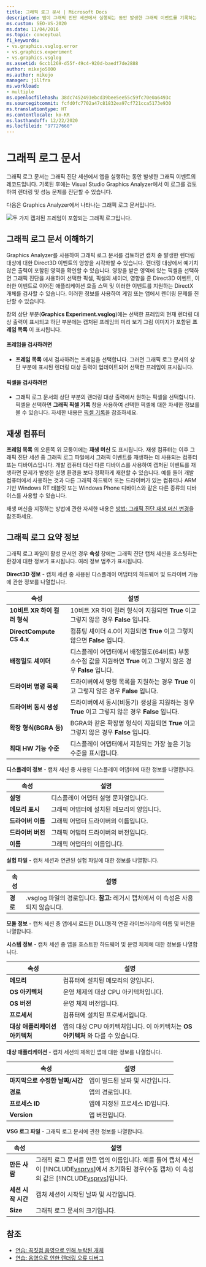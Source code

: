 ```yaml
---
title: 그래픽 로그 문서 | Microsoft Docs
description: 앱이 그래픽 진단 세션에서 실행되는 동안 발생한 그래픽 이벤트를 기록하는 Visual Studio의 그래픽 로그 문서를 이해합니다.
ms.custom: SEO-VS-2020
ms.date: 11/04/2016
ms.topic: conceptual
f1_keywords:
- vs.graphics.vsglog.error
- vs.graphics.experiment
- vs.graphics.vsglog
ms.assetid: 6ccb1269-d55f-49c4-920d-baedf7de2888
author: mikejo5000
ms.author: mikejo
manager: jillfra
ms.workload:
- multiple
ms.openlocfilehash: 38dc7452493ebcd39bee5ee55c59fc70e0a6493c
ms.sourcegitcommit: fcfd0fc7702a47c81832ea97cf721cca5173e930
ms.translationtype: HT
ms.contentlocale: ko-KR
ms.lasthandoff: 12/22/2020
ms.locfileid: "97727660"
---
```

# <a name="graphics-log-document"></a>그래픽 로그 문서
그래픽 로그 문서는 그래픽 진단 세션에서 앱을 실행하는 동안 발생한 그래픽 이벤트의 레코드입니다. 기록된 후에는 Visual Studio Graphics Analyzer에서 이 로그를 검토하여 렌더링 및 성능 문제를 진단할 수 있습니다.

 다음은 Graphics Analyzer에서 나타나는 그래픽 로그 문서입니다.

 ![두 가지 캡처된 프레임이 포함되는 그래픽 로그입니다.](media/gfx_diag_demo_graphics_log_orientation.png "gfx_diag_demo_graphics_log_orientation")

## <a name="understanding-graphics-log-documents"></a>그래픽 로그 문서 이해하기
 Graphics Analyzer를 사용하여 그래픽 로그 문서를 검토하면 캡처 중 발생한 렌더링 대상에 대한 Direct3D 이벤트의 영향을 시각화할 수 있습니다. 렌더링 대상에서 예기치 않은 출력이 포함된 영역을 확인할 수 있습니다. 영향을 받은 영역에 있는 픽셀을 선택하면 그래픽 진단을 사용하여 선택한 픽셀, 픽셀의 셰이더, 영향을 준 Direct3D 이벤트, 이러한 이벤트로 이어진 애플리케이션 호출 스택 및 이러한 이벤트를 지원하는 DirectX 개체를 검사할 수 있습니다. 이러한 정보를 사용하여 게임 또는 앱에서 렌더링 문제를 진단할 수 있습니다.

 창의 상단 부분(**Graphics Experiment.vsglog**)에는 선택한 프레임의 현재 렌더링 대상 출력이 표시되고 하단 부분에는 캡처된 프레임의 미리 보기 그림 이미지가 포함된 **프레임 목록** 이 표시됩니다.

#### <a name="to-inspect-a-frame"></a>프레임을 검사하려면

- **프레임 목록** 에서 검사하려는 프레임을 선택합니다. 그러면 그래픽 로그 문서의 상단 부분에 표시된 렌더링 대상 출력이 업데이트되어 선택한 프레임이 표시됩니다.

#### <a name="to-inspect-a-pixel"></a>픽셀을 검사하려면

- 그래픽 로그 문서의 상단 부분의 렌더링 대상 출력에서 원하는 픽셀을 선택합니다. 픽셀을 선택하면 **그래픽 픽셀 기록** 창을 사용하여 선택한 픽셀에 대한 자세한 정보를 볼 수 있습니다. 자세한 내용은 [픽셀 기록](graphics-pixel-history.md)을 참조하세요.

## <a name="playback-machine"></a>재생 컴퓨터
 **프레임 목록** 의 오른쪽 위 모퉁이에는 **재생 머신** 도 표시됩니다. 재생 컴퓨터는 이후 그래픽 진단 세션 중 그래픽 로그 파일에서 그래픽 이벤트를 재생하는 데 사용되는 컴퓨터 또는 디바이스입니다. 개발 컴퓨터 대신 다른 디바이스를 사용하여 캡처된 이벤트를 재생하면 문제가 발생한 실행 환경을 보다 정확하게 재현할 수 있습니다. 예를 들어 개발 컴퓨터에서 사용하는 것과 다른 그래픽 하드웨어 또는 드라이버가 있는 컴퓨터나 ARM 기반 Windows RT 태블릿 또는 Windows Phone 디바이스와 같은 다른 종류의 디바이스를 사용할 수 있습니다.

 재생 머신을 지정하는 방법에 관한 자세한 내용은 [방법: 그래픽 진단 재생 머신 변경](how-to-change-the-graphics-diagnostics-playback-machine.md)을 참조하세요.

## <a name="graphics-log-summary-information"></a>그래픽 로그 요약 정보
 그래픽 로그 파일이 활성 문서인 경우 **속성** 창에는 그래픽 진단 캡처 세션을 호스팅하는 환경에 대한 정보가 표시됩니다. 여러 정보 범주가 표시됩니다.

 **Direct3D 정보** - 캡처 세션 중 사용된 디스플레이 어댑터의 하드웨어 및 드라이버 기능에 관한 정보를 나열합니다.

|속성|설명|
|--------------|-----------------|
|**10비트 XR 하이 컬러 형식**|10비트 XR 하이 컬러 형식이 지원되면 **True** 이고 그렇지 않은 경우 **False** 입니다.|
|**DirectCompute CS 4.x**|컴퓨팅 셰이더 4.0이 지원되면 **True** 이고 그렇지 않으면 **False** 입니다.|
|**배정밀도 셰이더**|디스플레이 어댑터에서 배정밀도(64비트) 부동 소수점 값을 지원하면 **True** 이고 그렇지 않은 경우 **False** 입니다.|
|**드라이버 명령 목록**|드라이버에서 명령 목록을 지원하는 경우 **True** 이고 그렇지 않은 경우 **False** 입니다.|
|**드라이버 동시 생성**|드라이버에서 동시(비동기) 생성을 지원하는 경우 **True** 이고 그렇지 않은 경우 **False** 입니다.|
|**확장 형식(BGRA 등)**|BGRA와 같은 확장명 형식이 지원되면 **True** 이고 그렇지 않은 경우 **False** 입니다.|
|**최대 HW 기능 수준**|디스플레이 어댑터에서 지원되는 가장 높은 기능 수준을 표시합니다.|

 **디스플레이 정보** - 캡처 세션 중 사용된 디스플레이 어댑터에 대한 정보를 나열합니다.

|속성|설명|
|--------------|-----------------|
|**설명**|디스플레이 어댑터 설명 문자열입니다.|
|**메모리 표시**|그래픽 어댑터에 설치된 메모리의 양입니다.|
|**드라이버 이름**|그래픽 어댑터 드라이버의 이름입니다.|
|**드라이버 버전**|그래픽 어댑터 드라이버의 버전입니다.|
|**이름**|그래픽 어댑터의 이름입니다.|

 **실험 파일** - 캡처 세션과 연관된 실험 파일에 대한 정보를 나열합니다.

|속성|설명|
|--------------|-----------------|
|**경로**|.vsglog 파일의 경로입니다. **참고:**  레거시 캡처에서 이 속성은 사용되지 않습니다.|

 **모듈 정보** - 캡처 세션 중 앱에서 로드한 DLL(동적 연결 라이브러리)의 이름 및 버전을 나열합니다.

 **시스템 정보** - 캡처 세션 중 앱을 호스트한 하드웨어 및 운영 체제에 대한 정보를 나열합니다.

|속성|설명|
|--------------|-----------------|
|**메모리**|컴퓨터에 설치된 메모리의 양입니다.|
|**OS 아키텍처**|운영 체제의 대상 CPU 아키텍처입니다.|
|**OS 버전**|운영 체제 버전입니다.|
|**프로세서**|컴퓨터에 설치된 프로세서입니다.|
|**대상 애플리케이션 아키텍처**|앱의 대상 CPU 아키텍처입니다. 이 아키텍처는 **OS 아키텍처** 와 다를 수 있습니다.|

 **대상 애플리케이션** - 캡처 세션의 제목인 앱에 대한 정보를 나열합니다.

|속성|설명|
|--------------|-----------------|
|**마지막으로 수정한 날짜/시간**|앱이 빌드된 날짜 및 시간입니다.|
|**경로**|앱의 경로입니다.|
|**프로세스 ID**|앱에 지정된 프로세스 ID입니다.|
|**Version**|앱 버전입니다.|

 **VSG 로그 파일** - 그래픽 로그 문서에 관한 정보를 나열합니다.

| 속성 | 설명 |
|------------------------| - |
| **만든 사람** | 그래픽 로그 문서를 만든 앱의 이름입니다. 예를 들어 캡처 세션이 [!INCLUDE[vsprvs](../../code-quality/includes/vsprvs_md.md)]에서 초기화된 경우(수동 캡처) 이 속성의 값은 [!INCLUDE[vsprvs](../../code-quality/includes/vsprvs_md.md)]입니다. |
| **세션 시작 시간** | 캡처 세션이 시작된 날짜 및 시간입니다. |
| **Size** | 그래픽 로그 문서의 크기입니다. |

## <a name="see-also"></a>참조
- [연습: 꼭짓점 음영으로 인해 누락된 개체](walkthrough-missing-objects-due-to-vertex-shading.md)
- [연습: 음영으로 인한 렌더링 오류 디버그](walkthrough-debugging-rendering-errors-due-to-shading.md)